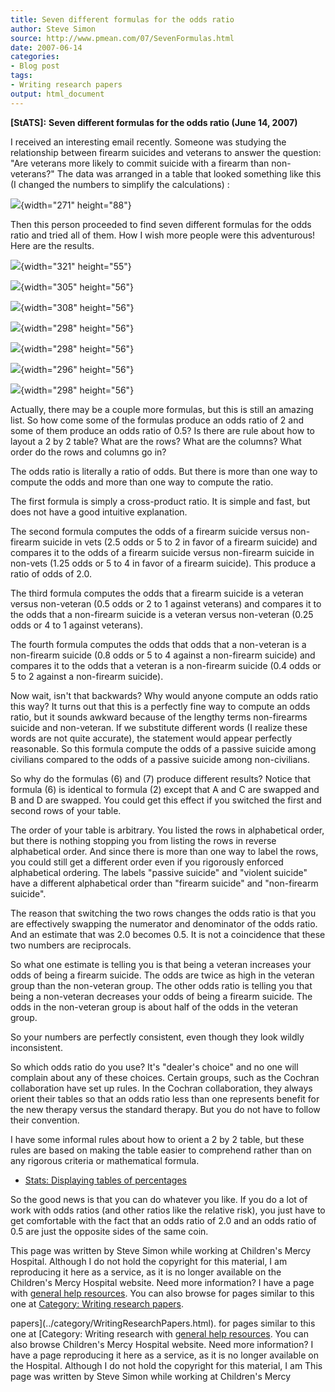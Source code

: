 ```yaml
---
title: Seven different formulas for the odds ratio
author: Steve Simon
source: http://www.pmean.com/07/SevenFormulas.html
date: 2007-06-14
categories:
- Blog post
tags:
- Writing research papers
output: html_document
---
```

**[StATS]:** **Seven different formulas for the odds
ratio (June 14, 2007)**

I received an interesting email recently. Someone was studying the
relationship between firearm suicides and veterans to answer the
question: "Are veterans more likely to commit suicide with a firearm
than non-veterans?" The data was arranged in a table that looked
something like this (I changed the numbers to simplify the calculations)
:

![](images/SevenFormulas02.gif){width="271" height="88"}

Then this person proceeded to find seven different formulas for the odds
ratio and tried all of them. How I wish more people were this
adventurous! Here are the results.

![](images/SevenFormulas11.gif){width="321" height="55"}

![](images/SevenFormulas12.gif){width="305" height="56"}

![](images/SevenFormulas13.gif){width="308" height="56"}

![](images/SevenFormulas14.gif){width="298" height="56"}

![](images/SevenFormulas15.gif){width="298" height="56"}

![](images/SevenFormulas16.gif){width="296" height="56"}

![](images/SevenFormulas17.gif){width="298" height="56"}

Actually, there may be a couple more formulas, but this is still an
amazing list. So how come some of the formulas produce an odds ratio of
2 and some of them produce an odds ratio of 0.5? Is there are rule about
how to layout a 2 by 2 table? What are the rows? What are the columns?
What order do the rows and columns go in?

The odds ratio is literally a ratio of odds. But there is more than one
way to compute the odds and more than one way to compute the ratio.

The first formula is simply a cross-product ratio. It is simple and
fast, but does not have a good intuitive explanation.

The second formula computes the odds of a firearm suicide versus
non-firearm suicide in vets (2.5 odds or 5 to 2 in favor of a firearm
suicide) and compares it to the odds of a firearm suicide versus
non-firearm suicide in non-vets (1.25 odds or 5 to 4 in favor of a
firearm suicide). This produce a ratio of odds of 2.0.

The third formula computes the odds that a firearm suicide is a veteran
versus non-veteran (0.5 odds or 2 to 1 against veterans) and compares it
to the odds that a non-firearm suicide is a veteran versus non-veteran
(0.25 odds or 4 to 1 against veterans).

The fourth formula computes the odds that odds that a non-veteran is a
non-firearm suicide (0.8 odds or 5 to 4 against a non-firearm suicide)
and compares it to the odds that a veteran is a non-firearm suicide (0.4
odds or 5 to 2 against a non-firearm suicide).

Now wait, isn't that backwards? Why would anyone compute an odds ratio
this way? It turns out that this is a perfectly fine way to compute an
odds ratio, but it sounds awkward because of the lengthy terms
non-firearms suicide and non-veteran. If we substitute different words
(I realize these words are not quite accurate), the statement would
appear perfectly reasonable. So this formula compute the odds of a
passive suicide among civilians compared to the odds of a passive
suicide among non-civilians.

So why do the formulas (6) and (7) produce different results? Notice
that formula (6) is identical to formula (2) except that A and C are
swapped and B and D are swapped. You could get this effect if you
switched the first and second rows of your table.

The order of your table is arbitrary. You listed the rows in
alphabetical order, but there is nothing stopping you from listing the
rows in reverse alphabetical order. And since there is more than one way
to label the rows, you could still get a different order even if you
rigorously enforced alphabetical ordering. The labels "passive
suicide" and "violent suicide" have a different alphabetical order
than "firearm suicide" and "non-firearm suicide".

The reason that switching the two rows changes the odds ratio is that
you are effectively swapping the numerator and denominator of the odds
ratio. And an estimate that was 2.0 becomes 0.5. It is not a coincidence
that these two numbers are reciprocals.

So what one estimate is telling you is that being a veteran increases
your odds of being a firearm suicide. The odds are twice as high in the
veteran group than the non-veteran group. The other odds ratio is
telling you that being a non-veteran decreases your odds of being a
firearm suicide. The odds in the non-veteran group is about half of the
odds in the veteran group.

So your numbers are perfectly consistent, even though they look wildly
inconsistent.

So which odds ratio do you use? It's "dealer's choice" and no one
will complain about any of these choices. Certain groups, such as the
Cochran collaboration have set up rules. In the Cochran collaboration,
they always orient their tables so that an odds ratio less than one
represents benefit for the new therapy versus the standard therapy. But
you do not have to follow their convention.

I have some informal rules about how to orient a 2 by 2 table, but these
rules are based on making the table easier to comprehend rather than on
any rigorous criteria or mathematical formula.

-   [Stats: Displaying tables of percentages](../model/percentage.asp)

So the good news is that you can do whatever you like. If you do a lot
of work with odds ratios (and other ratios like the relative risk), you
just have to get comfortable with the fact that an odds ratio of 2.0 and
an odds ratio of 0.5 are just the opposite sides of the same coin.

This page was written by Steve Simon while working at Children's Mercy
Hospital. Although I do not hold the copyright for this material, I am
reproducing it here as a service, as it is no longer available on the
Children's Mercy Hospital website. Need more information? I have a page
with [general help resources](../GeneralHelp.html). You can also browse
for pages similar to this one at [Category: Writing research
papers](../category/WritingResearchPapers.html).
<!---More--->
papers](../category/WritingResearchPapers.html).
for pages similar to this one at [Category: Writing research
with [general help resources](../GeneralHelp.html). You can also browse
Children's Mercy Hospital website. Need more information? I have a page
reproducing it here as a service, as it is no longer available on the
Hospital. Although I do not hold the copyright for this material, I am
This page was written by Steve Simon while working at Children's Mercy

<!---Do not use
**[StATS]:** **Seven different formulas for the odds
This page was written by Steve Simon while working at Children's Mercy
Hospital. Although I do not hold the copyright for this material, I am
reproducing it here as a service, as it is no longer available on the
Children's Mercy Hospital website. Need more information? I have a page
with [general help resources](../GeneralHelp.html). You can also browse
for pages similar to this one at [Category: Writing research
papers](../category/WritingResearchPapers.html).
--->

